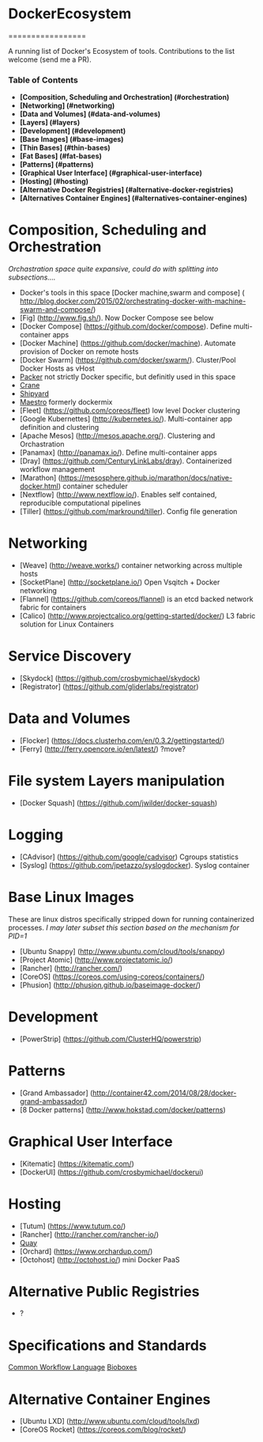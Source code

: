 # DockerEcosystem
=================

A running list of Docker's Ecosystem of tools. Contributions to the list welcome (send me a PR).

### Table of Contents
* **[Composition, Scheduling and Orchestration] (#orchestration)**
* **[Networking] (#networking)**
* **[Data and Volumes] (#data-and-volumes)**
* **[Layers] (#layers)**
* **[Development] (#development)**
* **[Base Images] (#base-images)**
* **[Thin Bases] (#thin-bases)**
* **[Fat Bases] (#fat-bases)**
* **[Patterns] (#patterns)**
* **[Graphical User Interface] (#graphical-user-interface)**
* **[Hosting] (#hosting)**
* **[Alternative Docker Registries] (#alternative-docker-registries)**
* **[Alternatives Container Engines] (#alternatives-container-engines)**



Composition, Scheduling and Orchestration 
=========================================
*Orchastration space quite expansive, could do with splitting into subsections....*
* Docker's tools in this space [Docker machine,swarm and compose] ( http://blog.docker.com/2015/02/orchestrating-docker-with-machine-swarm-and-compose/)
* [Fig] (http://www.fig.sh/). Now Docker Compose see below
* [Docker Compose] (https://github.com/docker/compose). Define multi-container apps 
* [Docker Machine] (https://github.com/docker/machine). Automate provision of Docker on remote hosts 
* [Docker Swarm] (https://github.com/docker/swarm/). Cluster/Pool Docker Hosts as vHost
* [Packer](https://www.packer.io/) not strictly Docker specific, but definitly used in this space
* [Crane](https://github.com/michaelsauter/crane)
* [Shipyard](https://github.com/shipyard/shipyard)
* [Maestro](https://github.com/toscanini/maestro) formerly dockermix
* [Fleet] (https://github.com/coreos/fleet) low level Docker clustering
* [Google Kubernettes] (http://kubernetes.io/). Multi-container app definition and clustering 
* [Apache Mesos] (http://mesos.apache.org/). Clustering and Orchastration 
* [Panamax] (http://panamax.io/). Define multi-container apps 
* [Dray] (https://github.com/CenturyLinkLabs/dray). Containerized workflow management
* [Marathon] (https://mesosphere.github.io/marathon/docs/native-docker.html) container scheduler
* [Nextflow] (http://www.nextflow.io/). Enables self contained, reproducible computational pipelines 
* [Tiller] (https://github.com/markround/tiller). Config file generation 

Networking
==========
* [Weave] (http://weave.works/) container networking across multiple hosts
* [SocketPlane] (http://socketplane.io/) Open Vsqitch + Docker networking
* [Flannel] (https://github.com/coreos/flannel) is an etcd backed network fabric for containers
* [Calico] (http://www.projectcalico.org/getting-started/docker/) L3 fabric solution for Linux Containers

Service Discovery
=================
* [Skydock] (https://github.com/crosbymichael/skydock)
* [Registrator] (https://github.com/gliderlabs/registrator)

Data and Volumes
================
* [Flocker] (https://docs.clusterhq.com/en/0.3.2/gettingstarted/)
* [Ferry] (http://ferry.opencore.io/en/latest/) ?move?

File system Layers manipulation
===============================
* [Docker Squash] (https://github.com/jwilder/docker-squash)

Logging
=======
* [CAdvisor] (https://github.com/google/cadvisor) Cgroups statistics
* [Syslog] (https://github.com/jpetazzo/syslogdocker). Syslog container 

Base Linux Images
=================
These are linux distros specifically stripped down for running containerized processes. 
*I may later subset this section based on the mechanism for PID=1*
* [Ubuntu Snappy] (http://www.ubuntu.com/cloud/tools/snappy)
* [Project Atomic] (http://www.projectatomic.io/) 
* [Rancher] (http://rancher.com/)
* [CoreOS] (https://coreos.com/using-coreos/containers/)
* [Phusion] (http://phusion.github.io/baseimage-docker/)

Development
===========
* [PowerStrip] (https://github.com/ClusterHQ/powerstrip)

Patterns
========
* [Grand Ambassador] (http://container42.com/2014/08/28/docker-grand-ambassador/)
* [8 Docker patterns] (http://www.hokstad.com/docker/patterns)

Graphical User Interface
========================
* [Kitematic] (https://kitematic.com/)
* [DockerUI] (https://github.com/crosbymichael/dockerui)

Hosting
=======
* [Tutum] (https://www.tutum.co/)
* [Rancher] (http://rancher.com/rancher-io/)
* [Quay](https://quay.io)
* [Orchard] (https://www.orchardup.com/)
* [Octohost] (http://octohost.io/) mini Docker PaaS

Alternative Public Registries
=============================
* ?

Specifications and Standards
============================
[Common Workflow Language](https://github.com/common-workflow-language/common-workflow-language)
[Bioboxes](https://github.com/bioboxes/rfc)

Alternative Container Engines
==============================
* [Ubuntu LXD] (http://www.ubuntu.com/cloud/tools/lxd)
* [CoreOS Rocket] (https://coreos.com/blog/rocket/)
